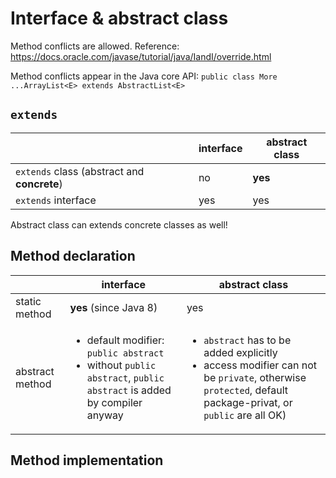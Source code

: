 # Interface & abstract class
Method conflicts are allowed. Reference: https://docs.oracle.com/javase/tutorial/java/IandI/override.html

Method conflicts appear in the Java core API:
`public class More ...ArrayList<E> extends AbstractList<E>`

## `extends`
|                                               | interface                             | abstract class  |
|-----------------------------------------------|---------------------------------------|-----------------|
|`extends`  class (abstract and <b>concrete</b>)| no                                    | <b>yes</b>      |
|`extends` interface                            | yes                                   | yes             |                 

Abstract class can extends concrete classes as well!

## Method declaration
|                 | interface                                     | abstract class                                                                                       |
|-----------------|-----------------------------------------------|------------------------------------------------------------------------------------------------------|
| static method   | **yes** (since Java 8)                        | yes                                                                                                  | 
| abstract method | <ul><li>default modifier: `public abstract`</li><li>without `public abstract`, `public abstract` is added by compiler anyway</li></ul> | <ul><li>`abstract` has to be added explicitly</li><li>access modifier can not be `private`, otherwise `protected`, default package-privat, or `public` are all OK)|

## Method implementation

